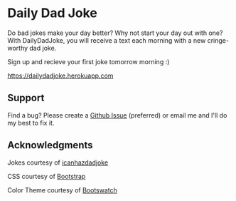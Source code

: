 # Daily Dad Joke

Do bad jokes make your day better? Why not start your day out with one? With DailyDadJoke, you will receive a text each morning with a new cringe-worthy dad joke.

Sign up and recieve your first joke tomorrow morning :)

https://dailydadjoke.herokuapp.com

## Support

Find a bug? Please create a [Github Issue](https://github.com/sdfreund10/daily_dad_joke/issues/new) (preferred) or email me and I'll do my best to fix it.

## Acknowledgments
Jokes courtesy of [icanhazdadjoke](https://icanhazdadjoke.com)

CSS courtesy of [Bootstrap](https://getbootstrap.com)

Color Theme courtesy of [Bootswatch](https://bootswatch.com)
